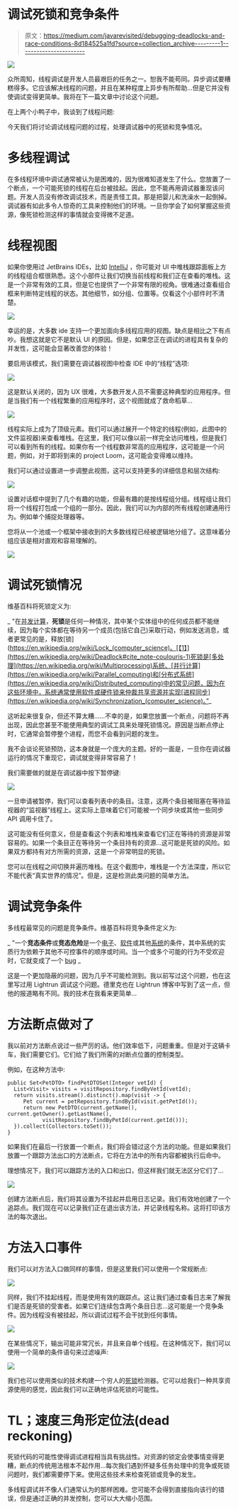 # 调试死锁和竞争条件

> 原文：<https://medium.com/javarevisited/debugging-deadlocks-and-race-conditions-8d184525a1fd?source=collection_archive---------1----------------------->

![](img/bd837c9319a7f84cdf634bac62d04dbc.png)

众所周知，线程调试是开发人员最艰巨的任务之一。恕我不能苟同。异步调试要糟糕得多。它应该解决线程的问题，并且在某种程度上异步有所帮助…但是它并没有使调试变得更简单。我将在下一篇文章中讨论这个问题。

在上两个小鸭子中，我谈到了线程问题:

今天我们将讨论调试线程问题的过程，处理调试器中的死锁和竞争情况。

# 多线程调试

在多线程环境中调试通常被认为是困难的，因为很难知道发生了什么。您放置了一个断点，一个可能死锁的线程在后台被挂起。因此，您不能再用调试器重现该问题。开发人员没有修改调试技术，而是责怪工具。那是把婴儿和洗澡水一起倒掉。调试器有如此多令人惊奇的工具来控制他们的环境。一旦你学会了如何掌握这些资源，像死锁检测这样的事情就会变得微不足道。

# 线程视图

如果你使用过 JetBrains IDEs，比如 [IntelliJ](/javarevisited/7-best-courses-to-learn-intellij-idea-for-beginners-and-experienced-java-programmers-2e9aa9bb0c05) ，你可能对 UI 中堆栈跟踪面板上方的线程组合框很熟悉。这个小部件让我们切换当前线程和我们正在查看的堆栈。这是一个非常有效的工具，但是它也提供了一个非常有限的视角。很难通过查看组合框来判断特定线程的状态。其他细节，如分组、位置等。仅看这个小部件时不清楚。

[![](img/12a535f8f25cd9977daf4839731bf44c.png)](https://javarevisited.blogspot.com/2018/09/top-5-courses-to-learn-intellij-idea-java-and-android-development.html)

幸运的是，大多数 ide 支持一个更加面向多线程应用的视图。缺点是相比之下有点吵。我想这就是它不是默认 UI 的原因。但是，如果您正在调试的进程具有复杂的并发性，这可能会显著改善您的体验！

要启用该模式，我们需要在调试器视图中检查 IDE 中的“线程”选项:

![](img/c2db4e33ffcba042ea85d7faa6e6125d.png)

这是默认关闭的，因为 UX 很难，大多数开发人员不需要这种典型的应用程序。但是当我们有一个线程繁重的应用程序时，这个视图就成了救命稻草…

![](img/5fde504b049484cfc500bcbe5199670e.png)

线程实际上成为了顶级元素。我们可以通过展开一个特定的线程(例如，此图中的文件监视器)来查看堆栈。在这里，我们可以像以前一样完全访问堆栈，但是我们可以看到所有的线程。如果你有一个线程数非常高的应用程序，这可能是一个问题，例如，对于即将到来的 project Loom，这可能会变得难以维持。

我们可以通过设置进一步调整此视图，这可以支持更多的详细信息和层次结构:

![](img/4799977896af58752eb6f2432605327b.png)

设置对话框中提到了几个有趣的功能，但最有趣的是按线程组分组。线程组让我们将一个线程打包成一个组的一部分。因此，我们可以为内部的所有线程创建通用行为。例如单个捕捉处理器等。

您将从一个池或一个框架中接收到的大多数线程已经被逻辑地分组了。这意味着分组应该是相对直观和容易理解的。

![](img/7b906aeced315b666f5e3e9c67177e34.png)

# 调试死锁情况

维基百科将死锁定义为:

_ "在[并发计算](https://en.wikipedia.org/wiki/Concurrent_computing)，**死锁**是任何一种情况，其中某个实体组中的任何成员都不能继续，因为每个实体都在等待另一个成员(包括它自己)采取行动，例如发送消息，或者更常见的是，释放[锁](https://en.wikipedia.org/wiki/Lock_(computer_science)。[【1】](https://en.wikipedia.org/wiki/Deadlock#cite_note-coulouris-1)死锁是[多处理](https://en.wikipedia.org/wiki/Multiprocessing)系统、[并行计算](https://en.wikipedia.org/wiki/Parallel_computing)和[分布式系统](https://en.wikipedia.org/wiki/Distributed_computing)中的常见问题，因为在这些环境中，系统通常使用软件或硬件锁来仲裁共享资源并实现[进程同步](https://en.wikipedia.org/wiki/Synchronization_(computer_science)。”_

这听起来很复杂，但还不算太糟……不幸的是，如果您放置一个断点，问题将不再出现，因此您甚至不能使用典型的调试工具来处理死锁情况。原因是当断点停止时，它通常会暂停整个进程，而您不会看到问题的发生。

我不会谈论死锁预防，这本身就是一个庞大的主题。好的一面是，一旦你在调试器运行的情况下重现它，调试就变得非常容易了！

我们需要做的就是在调试器中按下暂停键:

![](img/e2133344af351d762e3a3764a2bade8d.png)

一旦申请被暂停，我们可以查看列表中的条目。注意，这两个条目被阻塞在等待监视器的“监视器”线程上。这实际上意味着它们可能被一个同步块或其他一些同步 API 调用卡住了。

这可能没有任何意义，但是查看这个列表和堆栈来查看它们正在等待的资源是非常容易的。如果一个条目正在等待另一个条目持有的资源…这可能是死锁的风险。如果双方都持有对方所需的资源，这是一个非常明显的死锁。

您可以在线程之间切换并遍历堆栈。在这个截图中，堆栈是一个方法深度，所以它不能代表“真实世界的情况”。但是，这是检测此类问题的简单方法。

# 调试竞争条件

多线程最常见的问题是竞争条件。维基百科将竞争条件定义为:

_ "一个**竞态条件**或**竞态危险**是一个[电子](https://en.wikipedia.org/wiki/Electronics)、[软件](https://en.wikipedia.org/wiki/Software)或其他[系统](https://en.wikipedia.org/wiki/System)的条件，其中系统的实质行为依赖于其他不可控事件的顺序或时间。当一个或多个可能的行为不受欢迎时，它就变成了一个 [bug](https://en.wikipedia.org/wiki/Software_bug) _

这是一个更加隐蔽的问题，因为几乎不可能检测到。我以前写过这个问题，也在这里写过用 Lightrun 调试这个问题。德里克也在 Lightrun 博客中写到了这一点，但他的报道略有不同。我的技术在我看来更简单…

# 方法断点做对了

我以前对方法断点说过一些严厉的话。他们效率低下，问题重重。但是对于这辆卡车，我们需要它们。它们给了我们所需的对断点位置的控制类型。

例如，在这种方法中:

```
public Set<PetDTO> findPetDTOSet(Integer vetId) {
  List<Visit> visits = visitRepository.findByVetId(vetId);
  return visits.stream().distinct().map(visit -> {
     Pet current = petRepository.findById(visit.getPetId());
     return new PetDTO(current.getName(), current.getOwner().getLastName(),
           visitRepository.findByPetId(current.getId()));
  }).collect(Collectors.toSet());
}
```

如果我们在最后一行放置一个断点，我们将会错过这个方法的功能。但是如果我们放置一个跟踪方法出口的方法断点，它将在方法中的所有内容都被执行后命中。

理想情况下，我们可以跟踪方法的入口和出口，但这样我们就无法区分它们了…

![](img/11227748d6d683e88e35f6ec26a90f5f.png)

创建方法断点后，我们将其设置为不挂起并启用日志记录。我们有效地创建了一个追踪点。我们现在可以记录我们正在退出该方法，并记录线程名称。这将打印该方法的每次退出。

# 方法入口事件

我们可以对方法入口做同样的事情，但是这里我们可以使用一个常规断点:

![](img/ca9e4c1bbf777fd0a6394f407d07105f.png)

同样，我们不挂起线程，而是使用有效的跟踪点。这让我们通过查看日志来了解我们是否是死锁的受害者。如果它们连续包含两个条目日志…这可能是一个竞争条件。因为线程没有被挂起，所以调试过程不会干扰到任何事情。

![](img/035f0159f921248f3ac86fa071a0278c.png)

在某些情况下，输出可能非常冗长，并且来自单个线程。在这种情况下，我们可以使用一个简单的条件语句来过滤噪声:

[![](img/578b0e254812dde5a54735b0c818c110.png)](https://javarevisited.blogspot.com/2018/08/how-to-avoid-deadlock-in-java-threads.html)

我们也可以使用类似的技术构建一个穷人的[死锁](https://javarevisited.blogspot.com/2018/08/how-to-avoid-deadlock-in-java-threads.html)检测器。它可以给我们一种共享资源使用的感觉，因此我们可以正确地评估死锁的可能性。

# TL；速度三角形定位法(dead reckoning)

死锁代码的可能性使得调试进程相当具有挑战性。对资源的锁定会使事情变得更糟，断点的传统用法根本不起作用…每次我们遇到怀疑多任务处理中的竞争或死锁问题时，我们都需要停下来。使用这些技术来检查死锁或竞争的发生。

多线程调试并不像人们通常认为的那样困难。您可能不会得到直接指向该行的错误，但是通过正确的并发控制，您可以大大缩小范围。